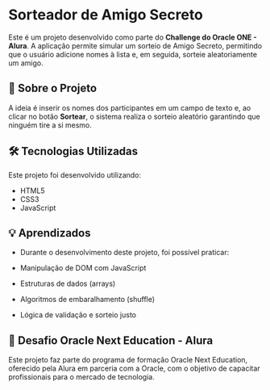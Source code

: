 # Sorteador de Amigo Secreto

Este é um projeto desenvolvido como parte do **Challenge do Oracle ONE - Alura**. A aplicação permite simular um sorteio de Amigo Secreto, permitindo que o usuário adicione nomes à lista e, em seguida, sorteie aleatoriamente um amigo.

## 📌 Sobre o Projeto

A ideia é inserir os nomes dos participantes em um campo de texto e, ao clicar no botão **Sortear**, o sistema realiza o sorteio aleatório garantindo que ninguém tire a si mesmo.

## 🛠 Tecnologias Utilizadas

Este projeto foi desenvolvido utilizando:

- HTML5
- CSS3
- JavaScript

## 💡 Aprendizados

- Durante o desenvolvimento deste projeto, foi possível praticar:

- Manipulação de DOM com JavaScript

- Estruturas de dados (arrays)

- Algoritmos de embaralhamento (shuffle)

- Lógica de validação e sorteio justo

## 🤝 Desafio Oracle Next Education - Alura

Este projeto faz parte do programa de formação Oracle Next Education, oferecido pela Alura em parceria com a Oracle, com o objetivo de capacitar profissionais para o mercado de tecnologia.
